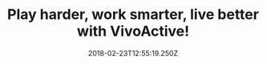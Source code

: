 ---
campaign-uuid: "c-76dd3261-7e25-4c86-bba5-6d6c8d9bd8f8"
type: "Product"
category: "Gifts"
date: "2018-02-23T12:55:19.250Z"
end-date: "2018-05-31T23:59:00.000Z"
disable-form: false
is_promoted: false
has_entry_page: false
title: "Play harder, work smarter, live better with VivoActive!"
competition-description: "If you want to monitor your fitness, track your progress\
  \ across a range of activities and combine work and life, the Garmin VivoActive\
  \ Smartwatch is a must for you!\r\nHigh-resolution color touchscreen display, GPS,\
  \ Built-in multisport apps, Alerts you to incoming calls... isn't it what you were\
  \ dreaming?\r\n<p>Think no more and hit the ground with the brand new VivoActive\
  \ Smartwatch! Get it now!</p>"
banner-img: "https://assets.expresslyapp.com/asset-f8fe88ce-56be-4b67-bd63-60866b05bde2.jpg"
logo-left-href: "http://www.garmin.com/en-GB/"
logo-left-image: "https://assets.expresslyapp.com/cd1d9493-2af9-41f0-bf61-1bf9dad42b0d-thumb.png"
logo-left-title: "Garmin"
has-winner: false
---